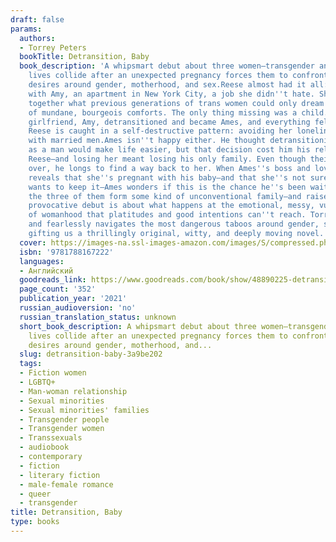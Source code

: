 ```yaml
---
draft: false
params:
  authors:
  - Torrey Peters
  bookTitle: Detransition, Baby
  book_description: 'A whipsmart debut about three women—transgender and cisgender—whose
    lives collide after an unexpected pregnancy forces them to confront their deepest
    desires around gender, motherhood, and sex.Reese almost had it all: a loving relationship
    with Amy, an apartment in New York City, a job she didn''t hate. She had scraped
    together what previous generations of trans women could only dream of: a life
    of mundane, bourgeois comforts. The only thing missing was a child. But then her
    girlfriend, Amy, detransitioned and became Ames, and everything fell apart. Now
    Reese is caught in a self-destructive pattern: avoiding her loneliness by sleeping
    with married men.Ames isn''t happy either. He thought detransitioning to live
    as a man would make life easier, but that decision cost him his relationship with
    Reese—and losing her meant losing his only family. Even though their romance is
    over, he longs to find a way back to her. When Ames''s boss and lover, Katrina,
    reveals that she''s pregnant with his baby—and that she''s not sure whether she
    wants to keep it—Ames wonders if this is the chance he''s been waiting for. Could
    the three of them form some kind of unconventional family—and raise the baby together?This
    provocative debut is about what happens at the emotional, messy, vulnerable corners
    of womanhood that platitudes and good intentions can''t reach. Torrey Peters brilliantly
    and fearlessly navigates the most dangerous taboos around gender, sex, and relationships,
    gifting us a thrillingly original, witty, and deeply moving novel.'
  cover: https://images-na.ssl-images-amazon.com/images/S/compressed.photo.goodreads.com/books/1587480347i/48890225.jpg
  isbn: '9781788167222'
  languages:
  - Английский
  goodreads_link: https://www.goodreads.com/book/show/48890225-detransition-baby
  page_count: '352'
  publication_year: '2021'
  russian_audioversion: 'no'
  russian_translation_status: unknown
  short_book_description: A whipsmart debut about three women—transgender and cisgender—whose
    lives collide after an unexpected pregnancy forces them to confront their deepest
    desires around gender, motherhood, and...
  slug: detransition-baby-3a9be202
  tags:
  - Fiction women
  - LGBTQ+
  - Man-woman relationship
  - Sexual minorities
  - Sexual minorities' families
  - Transgender people
  - Transgender women
  - Transsexuals
  - audiobook
  - contemporary
  - fiction
  - literary fiction
  - male-female romance
  - queer
  - transgender
title: Detransition, Baby
type: books
---
```

